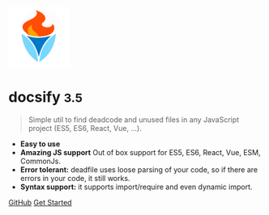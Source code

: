 <img src="images/logo.png" alt="deadfile" width="120"/>


# **docsify** <small>3.5</small>

> Simple util to find deadcode and unused files in any JavaScript project (ES5, ES6, React, Vue, ...).

* **Easy to use**
* **Amazing JS support** Out of box support for ES5, ES6, React, Vue, ESM, CommonJs.
* **Error tolerant:** deadfile uses loose parsing of your code, so if there are errors in your code, it still works.
* **Syntax support:** it supports import/require and even dynamic import.


[GitHub](https://github.com/M-Izadmehr/deadfile/)
[Get Started](#deadfile)
